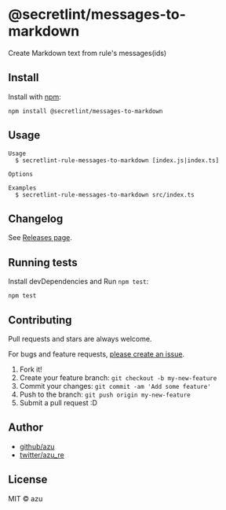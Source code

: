 # @secretlint/messages-to-markdown

Create Markdown text from rule&#39;s messages(ids)

## Install

Install with [npm](https://www.npmjs.com/):

    npm install @secretlint/messages-to-markdown

## Usage


    Usage
      $ secretlint-rule-messages-to-markdown [index.js|index.ts]
 
    Options
 
    Examples
      $ secretlint-rule-messages-to-markdown src/index.ts

## Changelog

See [Releases page](https://github.com/secretlint/secretlint/releases).

## Running tests

Install devDependencies and Run `npm test`:

    npm test

## Contributing

Pull requests and stars are always welcome.

For bugs and feature requests, [please create an issue](https://github.com/secretlint/secretlint/issues).

1. Fork it!
2. Create your feature branch: `git checkout -b my-new-feature`
3. Commit your changes: `git commit -am 'Add some feature'`
4. Push to the branch: `git push origin my-new-feature`
5. Submit a pull request :D

## Author

- [github/azu](https://github.com/azu)
- [twitter/azu_re](https://twitter.com/azu_re)

## License

MIT © azu
